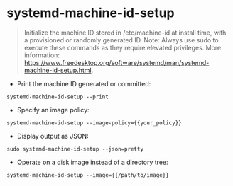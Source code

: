 # systemd-machine-id-setup

> Initialize the machine ID stored in /etc/machine-id at install time, with a provisioned or randomly generated ID. 
> Note: Always use sudo to execute these commands as they require elevated privileges.
> More information: <https://www.freedesktop.org/software/systemd/man/systemd-machine-id-setup.html>.

- Print the machine ID generated or committed:

`systemd-machine-id-setup --print`

- Specify an image policy:

`systemd-machine-id-setup --image-policy={{your_policy}}`

- Display output as JSON:

`sudo systemd-machine-id-setup --json=pretty`

- Operate on a disk image instead of a directory tree:

`systemd-machine-id-setup --image={{/path/to/image}}`

